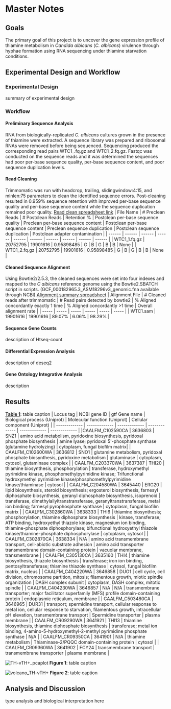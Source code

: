 # Master Notes
## Goals
The primary goal of this project is to uncover the gene expression profile of thiamine metabolism in _Candida albicans_ (_C. albicans_) virulence through hyphae formation using RNA sequencing under thiamine starvation conditions.
## Experimental Design and Workflow
### Experimental Design
summary of experimental design
### Workflow
#### Preliminary Sequence Analysis
RNA from biologically-replicated _C. albicans_ cultures grown in the presence of thiamine were extracted. A sequence library was prepared and ribosomal RNAs were removed 
before being sequenced. Sequencing produced the corresponding read pairs WTC1_.fq.gz and WTC1_2.fq.gz. Fastqc was conducted on the sequence reads and it was determined the 
sequences had poor per-base sequence quality, per-base sequence content, and poor sequence duplication levels. 
#### Read Cleaning
Trimmomatic was run with headcrop, trailing, slidingwindow:4:15, and minlen:75 parameters to clean the identified sequence errors. Post-cleaning resulted in 0.959% sequence
retention with improved per-base sequence quality and per-base sequence content while the sequence duplication remained poor quality. [Read clean spreadsheet link](https://docs.google.com/spreadsheets/d/1AOa-XaTzR_PKMIRQDmu8oDTmawXXnkIwEjKOQkNC7Vs/edit?gid=0#gid=0)
| File Name | # Preclean Reads | # Postclean Reads | Retention % | Postclean per-base sequence quality | Preclean per-base sequence content | Postclean per-base sequence content | Preclean sequence duplication | Postclean sequence duplication | Postclean adapter contamination |
| ------ | ------ | ------ | ------ | ------ | ------ | ------ | ------ | ------ | ------ |
| WTC1_1.fq.gz | 20752795 | 19901616 | 0.95898485 | G | B | G | B | B | None |
| WTC1_2.fq.gz | 20752795 | 19901616 | 0.95898485 | G | B | G | B | B | None |
#### Cleaned Sequence Alignment
Using Bowtie2/2.5.3, the cleaned sequences were set into four indexes and mapped to the _C albicans_ reference genome using the Bowtie2.SBATCH script in scripts. (GCF_000182965.3_ASM18296v3_genomic.fna available through NCBI).[Alignment summary spreadsheet](https://docs.google.com/spreadsheets/d/1fa-FXVMlCXOZkbHSx_mMg0OXLMy9BeBJg8uWrEMpKGo/edit?gid=0#gid=0)
| Alignment File | # Cleaned reads after trimmomatic | # Read pairs detected by bowtie2 | % Aligned concordantly exactly 1 time | % Aligned concordantly >1 time | Overall alignment rate |
| ----- | ----- | ----- | ----- | ----- | ----- |
| WTC1.sam | 19901616 | 19901616 | 89.07% | 6.06% | 98.29% |
#### Sequence Gene Counts
description of Htseq-count
#### Differential Expression Analysis
description of deseq2
#### Gene Ontology Integrative Analysis
description
####
## Results
[__Table 1__](https://docs.google.com/spreadsheets/d/1Tri4uQrTrm4q5R-wuuJnm1LEDS5FAGOOAoEysvvmlHY/edit?gid=1290215029#gid=1290215029): table caption
| Locus tag | NCBI gene ID | gtf Gene name | Biological process (Uniprot) | Molecular function (Uniprot) | Cellular component (Uniprot) |
| ------------- | ------------- | ------------- | ------------- | ------------- | ------------- |
|CAALFM_C102590CA | 3636803 | SNZ1 | amino acid metabolism, pyridoxine biosynthesis, pyridoxal phosphate biosynthesis | amine lyase; pyridoxal 5'-phosphate synthase (glutamine hydrolyzing) | cytoplasm, fungal biofilm matrix|
| CAALFM_C102600WA | 3636812 | SNO1 | glutamine metabolism, pyridoxal phosphate biosynthesis, pyridoxine metabolism | glutaminase | cytoplasm, cytosol, glutaminase complex |
| CAALFM_C203370WA | 3637387 | THI20 | thiamine biosynthesis, phosphorylation  | transferase, hydroxymethyl pyrimidine kinase, phosphomethylpyrimidine kinase; Trifunctional hydroxymethyl pyrimidine kinase/phosphomethylpyrimidine kinase/thiaminase | cytosol |
| CAALFM_C204580WA | 3645440 | ERG20 | lipid biosynthesis, steroid biosynthesis; ergosterol biosynthesis, farnesyl diphosphate biosynthesis, geranyl diphosphate biosynthesis, isoprenoid | transferase, dimethylallyltranstransferase, geranyltranstransferase, metal ion binding; farnesyl pyrophosphate synthase | cytoplasm, fungal biofilm matrix |
| CAALFM_C302860WA | 3638333 | THI6 | thiamine biosynthesis; phosphorylation, thiamine diphosphate biosynthesis | kinase, transferase; ATP binding, hydroxyethyl thiazole kinase, magnesium ion binding, thiamine-phosphate diphosphorylase; bifunctional hydroxyethyl thiazole kinase/thiamine-phosphate diphosphorylase | cytoplasm, cytosol |
| CAALFM_C302870CA | 3638334 | N/A | amino acid transmembrane transport, cell-abiotic substrate adhesion | amino acid transporter transmembrane domain-containing protein | vacuolar membrane, transmembrane |
| CAALFM_C305130CA | 3635160 | THI4 | thiamine biosynthesis, thiazole biosynthesis | transferase; iron ion binding, pentosyltransferase; thiamine thiazole synthase | cytosol, fungal biofilm matrix, nucleus |
| CAALFM_C404220WA | 3646858 | DUO1 | cell cycle, cell division, chromosome partition, mitosis; filamentous growth, miotic spindle organization | DASH complex subunit | cytoplasm, DASH complex, mitotic spindle |
| CAALFM_C404230WA | 3646857 | N/A | N/A | transmembrane transporter; major facilitator superfamily (MFS) profile domain-containing protein | endoplasmic reticulum, membrane |
| CAALFM_C503480CA | 3646965 | DUR31 | transport; spermidine transport, cellular response to metal ion, cellular response to starvation, filamentous growth, intracellular pH elevation, transmembrane transport | Spermidine transporter | plasma membrane |
| CAALFM_CR09290WA | 3641921 | THI13 | thiamine biosynthesis, thiamine diphosphate biosynthesis | transferase; metal ion binding, 4-amino-5-hydroxymethyl-2-methyl pyrimidine phosphate synthase | N/A |
| CAALFM_CR09350CA | 3641901 | N/A | thiamine metabolism | Thiaminase-2/PQQC domain-containing protein | cytosol |
| CAALFM_CR09360WA | 3641902 | FCY24 | transmembrane transport | transmembrane transporter | plasma membrane |

![TH-vTH+_pcaplot](https://github.com/user-attachments/assets/8abe3bd9-8698-4a2f-8ad4-48469039c4da)
__Figure 1__: table caption

![volcano_TH-vTH+](https://github.com/user-attachments/assets/bc94a540-d163-40fa-af34-ad16640d8a16)
__Figure 2__: table caption
## Analysis and Discussion
type analysis and biological interpretation here
